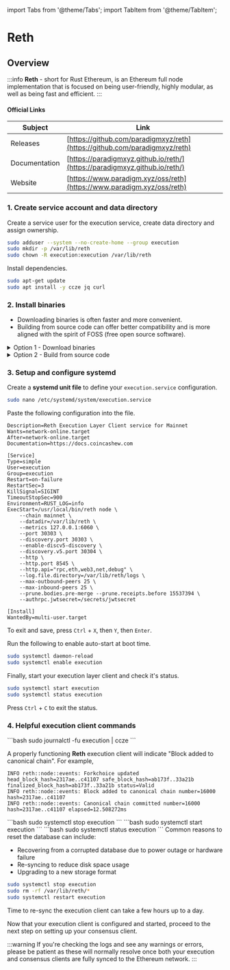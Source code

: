 import Tabs from '@theme/Tabs';
import TabItem from '@theme/TabItem';

# Reth

## Overview

:::info
**Reth** - short for Rust Ethereum, is an Ethereum full node implementation that is focused on being user-friendly, highly modular, as well as being fast and efficient.
:::

#### Official Links

| Subject       | Link                                                                       |
| ------------- | -------------------------------------------------------------------------- |
| Releases      | [https://github.com/paradigmxyz/reth](https://github.com/paradigmxyz/reth) |
| Documentation | [https://paradigmxyz.github.io/reth/](https://paradigmxyz.github.io/reth/) |
| Website       | [https://www.paradigm.xyz/oss/reth](https://www.paradigm.xyz/oss/reth)     |

### 1. Create service account and data directory

Create a service user for the execution service, create data directory and assign ownership.

```bash
sudo adduser --system --no-create-home --group execution
sudo mkdir -p /var/lib/reth
sudo chown -R execution:execution /var/lib/reth
```

Install dependencies.

```bash
sudo apt-get update
sudo apt install -y ccze jq curl
```

### **2. Install binaries**

* Downloading binaries is often faster and more convenient.
* Building from source code can offer better compatibility and is more aligned with the spirit of FOSS (free open source software).

<details>

<summary>Option 1 - Download binaries</summary>

```bash
RELEASE_URL="https://api.github.com/repos/paradigmxyz/reth/releases/latest"
BINARIES_URL="$(curl -s $RELEASE_URL | jq -r '.assets[] | select(.name | startswith ("reth")) | .browser_download_url' | grep x86_64-unknown-linux-gnu.tar.gz$)"

echo Downloading URL: $BINARIES_URL

cd $HOME
wget -O reth.tar.gz $BINARIES_URL
tar -xzvf reth.tar.gz -C $HOME
rm reth.tar.gz
```

Install the binaries and display the version.

```bash
sudo mv $HOME/reth /usr/local/bin
reth --version
```

</details>

<details>

<summary>Option 2 - Build from source code</summary>

**Install rust dependency**

```bash
curl --proto '=https' --tlsv1.2 -sSf https://sh.rustup.rs | sh
```

When prompted, enter '1' to proceed with the default install.

Update your environment variables.

```bash
echo export PATH="$HOME/.cargo/bin:$PATH" >> ~/.bashrc
source ~/.bashrc
```

Install rust dependencies.

```bash
sudo apt-get update
sudo apt install -y git libclang-dev pkg-config build-essential
```

Build the binaries.

```bash
mkdir -p ~/git
cd ~/git
git clone https://github.com/paradigmxyz/reth.git
cd reth
git fetch --tags
# Get latest tag name
latestTag=$(git describe --tags `git rev-list --tags --max-count=1`)
# Checkout latest tag
git checkout $latestTag
# Build the release
cargo build --release --features jemalloc
```

In case of compilation errors, run the following sequence.

```bash
rustup update
cargo clean
cargo build --release --features jemalloc
```

Verify Reth was built properly by checking the version number.

```bash
~/git/reth/target/release/reth --version
```

Install the binary.

```bash
sudo cp ~/git/reth/target/release/reth /usr/local/bin
```

</details>

### **3. Setup and configure systemd**

Create a **systemd unit file** to define your `execution.service` configuration.

```bash
sudo nano /etc/systemd/system/execution.service
```

Paste the following configuration into the file.

```bash[Unit]
Description=Reth Execution Layer Client service for Mainnet
Wants=network-online.target
After=network-online.target
Documentation=https://docs.coincashew.com

[Service]
Type=simple
User=execution
Group=execution
Restart=on-failure
RestartSec=3
KillSignal=SIGINT
TimeoutStopSec=900
Environment=RUST_LOG=info
ExecStart=/usr/local/bin/reth node \
    --chain mainnet \
    --datadir=/var/lib/reth \
    --metrics 127.0.0.1:6060 \
    --port 30303 \
    --discovery.port 30303 \
    --enable-discv5-discovery \
    --discovery.v5.port 30304 \
    --http \
    --http.port 8545 \
    --http.api="rpc,eth,web3,net,debug" \
    --log.file.directory=/var/lib/reth/logs \
    --max-outbound-peers 25 \
    --max-inbound-peers 25 \
    --prune.bodies.pre-merge --prune.receipts.before 15537394 \
    --authrpc.jwtsecret=/secrets/jwtsecret
   
[Install]
WantedBy=multi-user.target
```

To exit and save, press `Ctrl` + `X`, then `Y`, then `Enter`.

Run the following to enable auto-start at boot time.

```bash
sudo systemctl daemon-reload
sudo systemctl enable execution
```

Finally, start your execution layer client and check it's status.

```bash
sudo systemctl start execution
sudo systemctl status execution
```

Press `Ctrl` + `C` to exit the status.

### 4. Helpful execution client commands

<Tabs>
<TabItem value="x" label="View Logs" >
```bash
sudo journalctl -fu execution | ccze
```

A properly functioning **Reth** execution client will indicate "Block added to canonical chain". For example,

```
INFO reth::node::events: Forkchoice updated head_block_hash=2317ae..c41107 safe_block_hash=ab173f..33a21b finalized_block_hash=ab173f..33a21b status=Valid
INFO reth::node::events: Block added to canonical chain number=16000 hash=2317ae..c41107
INFO reth::node::events: Canonical chain committed number=16000 hash=2317ae..c41107 elapsed=12.508272ms
```
</TabItem>

<TabItem value="a" label="Stop" >
```bash
sudo systemctl stop execution
```
</TabItem>

<TabItem value="b" label="Start" >
```bash
sudo systemctl start execution
```
</TabItem>

<TabItem value="c" label="View Status" >
```bash
sudo systemctl status execution
```
</TabItem>

<TabItem value="d" label="Reset Database" >
Common reasons to reset the database can include:

* Recovering from a corrupted database due to power outage or hardware failure
* Re-syncing to reduce disk space usage
* Upgrading to a new storage format

```bash
sudo systemctl stop execution
sudo rm -rf /var/lib/reth/*
sudo systemctl restart execution
```

Time to re-sync the execution client can take a few hours up to a day.
</TabItem>
</Tabs>

Now that your execution client is configured and started, proceed to the next step on setting up your consensus client.

:::warning
If you're checking the logs and see any warnings or errors, please be patient as these will normally resolve once both your execution and consensus clients are fully synced to the Ethereum network.
:::
